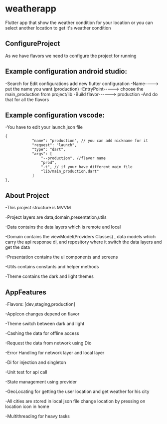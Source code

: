 # weatherapp

Flutter app that show the weather condition for your location or you can select another location to
get it's weather condition

## ConfigureProject

As we have flavors we need to configure the project for running

## Example configuration android studio:

-Search for Edit configurations add new flutter configuration
-Name----> put the name you want (production)
-EntryPoint-----> choose the main_production from project/lib
-Build flavor------> production
-And do that for all the flavors

## Example configuration vscode:

-You have to edit your launch.json file

```
{
            "name": "production", // you can add nickname for it
            "request": "launch",
            "type": "dart",
            "args": [
                "--production", //flavor name
                "prod",
                "-t", // if your have different main file
                "lib/main_production.dart" 
            ]
},
```

## About Project

-This project structure is MVVM

-Project layers are data,domain,presentation,utils

-Data contains the data layers which is remote and local

-Domain contains the viewModel(Providers Classes) , data models which carry the api response
di, and repository where it switch the data layers and get the data

-Presentation contains the ui components and screens

-Utils contains constants and helper methods

-Theme contains the dark and light themes

## AppFeatures

-Flavors: [dev,staging,production]

-AppIcon changes depend on flavor

-Theme switch between dark and light

-Cashing the data for offline access

-Request the data from network using Dio

-Error Handling for network layer and local layer

-Di for injection and singleton

-Unit test for api call

-State management using provider

-GeoLocating for getting the user location and get weather for his city

-All cities are stored in local json file change location by pressing on location icon in home

-Multithreading for heavy tasks
